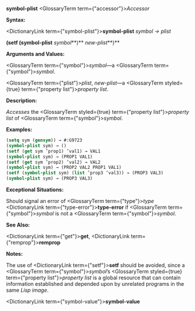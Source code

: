 **symbol-plist** <GlossaryTerm  term={"accessor"}><i>Accessor</i></GlossaryTerm> 



**Syntax:** 



<DictionaryLink  term={"symbol-plist"}><b>symbol-plist</b></DictionaryLink> *symbol → plist* 



<!-- **(setf (symbol-plist** <GlossaryTerm  term={"symbol"}><i>symbol</i></GlossaryTerm>**)** *new-plist<DictionaryLink  term={"t"}><b>*)</b></DictionaryLink>  -->
**(setf (symbol-plist** *symbol***)** *new-plist***)** 



**Arguments and Values:** 



<GlossaryTerm  term={"symbol"}><i>symbol</i></GlossaryTerm>—a <GlossaryTerm  term={"symbol"}><i>symbol</i></GlossaryTerm>. 



<GlossaryTerm  term={"plist"}><i>plist</i></GlossaryTerm>, *new-plist*—a <GlossaryTerm styled={true} term={"property list"}><i>property list</i></GlossaryTerm>. 



**Description:** 



*Accesses* the <GlossaryTerm styled={true} term={"property list"}><i>property list</i></GlossaryTerm> of <GlossaryTerm  term={"symbol"}><i>symbol</i></GlossaryTerm>. 



**Examples:**
```lisp
(setq sym (gensym)) → #:G9723 
(symbol-plist sym) → () 
(setf (get sym ’prop1) ’val1) → VAL1 
(symbol-plist sym) → (PROP1 VAL1) 
(setf (get sym ’prop2) ’val2) → VAL2 
(symbol-plist sym) → (PROP2 VAL2 PROP1 VAL1) 
(setf (symbol-plist sym) (list ’prop3 ’val3)) → (PROP3 VAL3) 
(symbol-plist sym) → (PROP3 VAL3) 
```
**Exceptional Situations:** 



Should signal an error of <GlossaryTerm  term={"type"}><i>type</i></GlossaryTerm> <DictionaryLink  term={"type-error"}><b>type-error</b></DictionaryLink> if <GlossaryTerm  term={"symbol"}><i>symbol</i></GlossaryTerm> is not a <GlossaryTerm  term={"symbol"}><i>symbol</i></GlossaryTerm>. 



**See Also:** 



<DictionaryLink  term={"get"}><b>get</b></DictionaryLink>, <DictionaryLink  term={"remprop"}><b>remprop</b></DictionaryLink> 



**Notes:** 



The use of <DictionaryLink  term={"setf"}><b>setf</b></DictionaryLink> should be avoided, since a <GlossaryTerm  term={"symbol"}><i>symbol</i></GlossaryTerm>’s <GlossaryTerm styled={true} term={"property list"}><i>property list</i></GlossaryTerm> is a global resource that can contain information established and depended upon by unrelated programs in the same *Lisp image*. 







 



 



<DictionaryLink  term={"symbol-value"}><b>symbol-value</b></DictionaryLink> 



